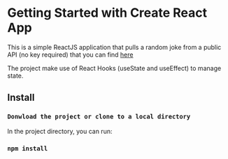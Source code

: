 # Getting Started with Create React App

This is a simple ReactJS application that pulls a random joke from a public API (no key required) that you can find 
[here](https://github.com/15Dkatz/official_joke_api)

The project make use of React Hooks (useState and useEffect) to manage state.

## Install

### `Donwload the project or clone to a local directory`

In the project directory, you can run:
### `npm install`

